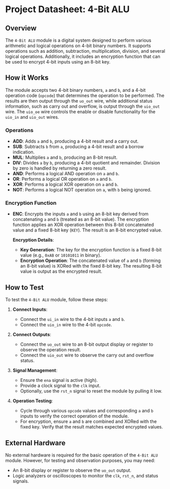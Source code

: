 # Project Datasheet: 4-Bit ALU

## Overview

The `4-Bit ALU` module is a digital system designed to perform various arithmetic and logical operations on 4-bit binary numbers. It supports operations such as addition, subtraction, multiplication, division, and several logical operations. Additionally, it includes an encryption function that can be used to encrypt 4-bit inputs using an 8-bit key.

## How it Works

The module accepts two 4-bit binary numbers, `a` and `b`, and a 4-bit operation code (`opcode`) that determines the operation to be performed. The results are then output through the `uo_out` wire, while additional status information, such as carry out and overflow, is output through the `uio_out` wire. The `uio_oe` wire controls the enable or disable functionality for the `uio_in` and `uio_out` wires.

### Operations

- **ADD**: Adds `a` and `b`, producing a 4-bit result and a carry out.
- **SUB**: Subtracts `b` from `a`, producing a 4-bit result and a borrow indication.
- **MUL**: Multiplies `a` and `b`, producing an 8-bit result.
- **DIV**: Divides `a` by `b`, producing a 4-bit quotient and remainder. Division by zero is handled by returning a zero result.
- **AND**: Performs a logical AND operation on `a` and `b`.
- **OR**: Performs a logical OR operation on `a` and `b`.
- **XOR**: Performs a logical XOR operation on `a` and `b`.
- **NOT**: Performs a logical NOT operation on `a`, with `b` being ignored.

### Encryption Function

- **ENC**: Encrypts the inputs `a` and `b` using an 8-bit key derived from concatenating `a` and `b` (treated as an 8-bit value). The encryption function applies an XOR operation between this 8-bit concatenated value and a fixed 8-bit key (`KEY`). The result is an 8-bit encrypted value.

  **Encryption Details**:
  - **Key Generation**: The key for the encryption function is a fixed 8-bit value (e.g., `0xAB` or `10101011` in binary).
  - **Encryption Operation**: The concatenated value of `a` and `b` (forming an 8-bit value) is XORed with the fixed 8-bit key. The resulting 8-bit value is output as the encrypted result.

## How to Test

To test the `4-Bit ALU` module, follow these steps:

1. **Connect Inputs**:
   - Connect the `ui_in` wire to the 4-bit inputs `a` and `b`.
   - Connect the `uio_in` wire to the 4-bit `opcode`.

2. **Connect Outputs**:
   - Connect the `uo_out` wire to an 8-bit output display or register to observe the operation result.
   - Connect the `uio_out` wire to observe the carry out and overflow status.

3. **Signal Management**:
   - Ensure the `ena` signal is active (high).
   - Provide a clock signal to the `clk` input.
   - Optionally, use the `rst_n` signal to reset the module by pulling it low.

4. **Operation Testing**:
   - Cycle through various `opcode` values and corresponding `a` and `b` inputs to verify the correct operation of the module.
   - For encryption, ensure `a` and `b` are combined and XORed with the fixed key. Verify that the result matches expected encrypted values.

## External Hardware

No external hardware is required for the basic operation of the `4-Bit ALU` module. However, for testing and observation purposes, you may need:

- An 8-bit display or register to observe the `uo_out` output.
- Logic analyzers or oscilloscopes to monitor the `clk`, `rst_n`, and status signals.

